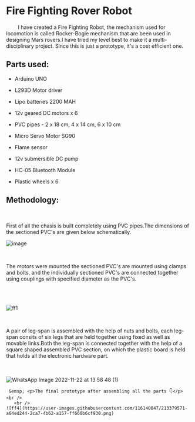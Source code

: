 # Fire Fighting Rover Robot
 &emsp; I have created a Fire Fighting Robot, the mechanism used for locomotion is called Rocker-Bogie mechanism that are been used in designing Mars rovers.I have tried my level best to make it a multi-disciplinary project. Since this is just a prototype, it's a cost efficient one.

## Parts used:

  + Arduino UNO 

  + L293D Motor driver 

  + Lipo batteries 2200 MAH 

  + 12v geared DC motors  x  6 

  + PVC pipes - 2 x 18 cm,
                4 x 14 cm,
                6 x 10 cm
              
  + Micro Servo Motor SG90 

  + Flame sensor 

  + 12v submersible DC pump 

  + HC-05 Bluetooth Module 

  + Plastic wheels  x  6 

## Methodology:

   &emsp; <p>First of all the chasis is built completely using PVC pipes.The dimensions of the sectioned PVC's are given below schematically.</p>
   
   
   
   
   ![image](https://user-images.githubusercontent.com/116140047/213357746-c82684be-3ba6-4b50-bcac-432d0d362b52.png)
   
   
   &emsp; <p>The motors were mounted the sectioned PVC's are mounted using clamps and bolts, and the individually sectioned PVC's are connected together using couplings with specified diameter as the PVC's.</p> <br />
   <br />
   

   ![ff1](https://user-images.githubusercontent.com/116140047/213353197-d198677e-b121-4698-833e-03fe3c98ea4a.png)
   
   &emsp; <p>A pair of leg-span is assembled with the help of nuts and bolts, each leg-span consits of six legs that are held together using fixed as well as movable links.Both the leg-span is connected together with the help of a square shaped assembled PVC section, on which the plastic board is held that holds all the electronic hardware part.  </p> <br />
   <br />
   ![WhatsApp Image 2022-11-22 at 13 58 48 (1)](https://user-images.githubusercontent.com/116140047/213364817-754c5f39-c3d7-4bcf-bc33-ea360661f731.jpeg)

     &emsp; <p>The final prototype after assembling all the parts 👇</p> <br />
       <br />
    ![ff4](https://user-images.githubusercontent.com/116140047/213379571-a64ed244-2ca7-4b62-a157-ff660b6cf930.png)
